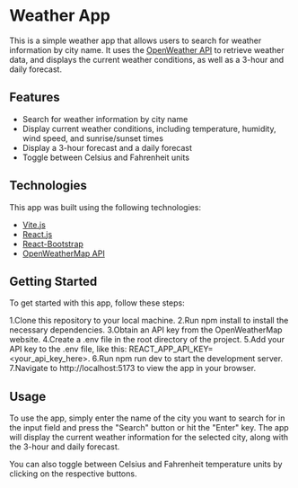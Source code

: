 # Weather App

This is a simple weather app that allows users to search for weather information by city name. It uses the [OpenWeather API](https://openweathermap.org/) to retrieve weather data, and displays the current weather conditions, as well as a 3-hour and daily forecast.

## Features

- Search for weather information by city name
- Display current weather conditions, including temperature, humidity, wind speed, and sunrise/sunset times
- Display a 3-hour forecast and a daily forecast
- Toggle between Celsius and Fahrenheit units

## Technologies

This app was built using the following technologies:

- [Vite.js](https://vitejs.dev/)
- [React.js](https://ru.reactjs.org/)
- [React-Bootstrap](https://react-bootstrap.netlify.app/)
- [OpenWeatherMap API](https://openweathermap.org/)

## Getting Started

To get started with this app, follow these steps:

1.Clone this repository to your local machine.
2.Run npm install to install the necessary dependencies.
3.Obtain an API key from the OpenWeatherMap website.
4.Create a .env file in the root directory of the project.
5.Add your API key to the .env file, like this: REACT_APP_API_KEY=<your_api_key_here>.
6.Run npm run dev to start the development server.
7.Navigate to http://localhost:5173 to view the app in your browser.

## Usage

To use the app, simply enter the name of the city you want to search for in the input field and press the "Search" button or hit the "Enter" key. The app will display the current weather information for the selected city, along with the 3-hour and daily forecast.

You can also toggle between Celsius and Fahrenheit temperature units by clicking on the respective buttons.